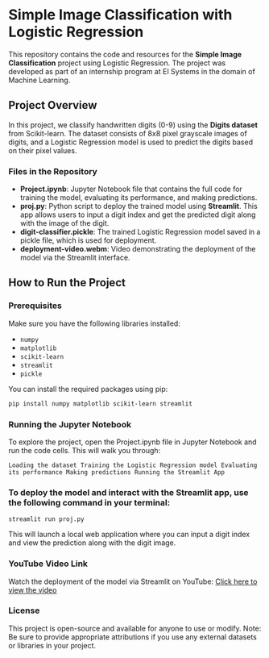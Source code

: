 # Simple Image Classification with Logistic Regression

This repository contains the code and resources for the **Simple Image Classification** project using Logistic Regression. The project was developed as part of an internship program at EI Systems in the domain of Machine Learning.

## Project Overview

In this project, we classify handwritten digits (0-9) using the **Digits dataset** from Scikit-learn. The dataset consists of 8x8 pixel grayscale images of digits, and a Logistic Regression model is used to predict the digits based on their pixel values.

### Files in the Repository

- **Project.ipynb**: Jupyter Notebook file that contains the full code for training the model, evaluating its performance, and making predictions.
- **proj.py**: Python script to deploy the trained model using **Streamlit**. This app allows users to input a digit index and get the predicted digit along with the image of the digit.
- **digit-classifier.pickle**: The trained Logistic Regression model saved in a pickle file, which is used for deployment.
- **deployment-video.webm**: Video demonstrating the deployment of the model via the Streamlit interface.

## How to Run the Project

### Prerequisites
Make sure you have the following libraries installed:
- `numpy`
- `matplotlib`
- `scikit-learn`
- `streamlit`
- `pickle`

You can install the required packages using pip:
```bash
pip install numpy matplotlib scikit-learn streamlit
```
### Running the Jupyter Notebook
To explore the project, open the Project.ipynb file in Jupyter Notebook and run the code cells. This will walk you through:

`Loading the dataset
Training the Logistic Regression model
Evaluating its performance
Making predictions
Running the Streamlit App`

### To deploy the model and interact with the Streamlit app, use the following command in your terminal:

`streamlit run proj.py`

This will launch a local web application where you can input a digit index and view the prediction along with the digit image.

### YouTube Video Link
Watch the deployment of the model via Streamlit on YouTube: [Click here to view the video](https://www.youtube.com/watch?v=NWxn6zqZd0I)

### License
This project is open-source and available for anyone to use or modify.
Note: Be sure to provide appropriate attributions if you use any external datasets or libraries in your project.
